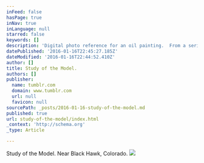 ```yaml
---
inFeed: false
hasPage: true
inNav: true
inLanguage: null
starred: false
keywords: []
description: 'Digital photo reference for an oil painting.  From a series of photos captured near Black Hawk, Colorado.'
datePublished: '2016-01-16T22:45:27.185Z'
dateModified: '2016-01-16T22:44:52.410Z'
author: []
title: Study of the Model.
authors: []
publisher:
  name: tumblr.com
  domain: www.tumblr.com
  url: null
  favicon: null
sourcePath: _posts/2016-01-16-study-of-the-model.md
published: true
url: study-of-the-model/index.html
_context: 'http://schema.org'
_type: Article

---
```

Study of the Model.  Near Black Hawk, Colorado.
![](https://s3-us-west-2.amazonaws.com/the-grid-img/p/2d62bbaebd9805e4776d96187daeafbca6ac8468.jpg)